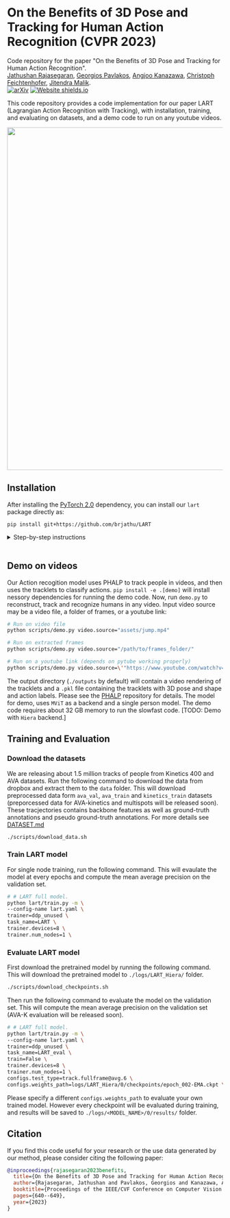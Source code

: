 # On the Benefits of 3D Pose and Tracking for Human Action Recognition (CVPR 2023)
Code repository for the paper "On the Benefits of 3D Pose and Tracking for Human Action Recognition". \
[Jathushan Rajasegaran](http://people.eecs.berkeley.edu/~jathushan/), [Georgios Pavlakos](https://geopavlakos.github.io/), [Angjoo Kanazawa](https://people.eecs.berkeley.edu/~kanazawa/), [Christoph Feichtenhofer](https://feichtenhofer.github.io/), [Jitendra Malik](http://people.eecs.berkeley.edu/~malik/). \
[![arXiv](https://img.shields.io/badge/arXiv-2304.01199-00ff00.svg)](https://arxiv.org/abs/2304.01199)       [![Website shields.io](https://img.shields.io/website-up-down-green-red/http/shields.io.svg)](https://people.eecs.berkeley.edu/~jathushan/LART/)     
<!-- [![Open In Colab](https://colab.research.google.com/assets/colab-badge.svg)](https://colab.research.google.com/drive/1QRLqEAePmgS41v0KQwf87G_Ss_BLhPYs?usp=sharing) -->
 
This code repository provides a code implementation for our paper LART (Lagrangian Action Recognition with
Tracking), with installation, training, and evaluating on datasets, and a demo code to run on any youtube videos. 

<!-- <p align="center"><img src="./assets/imgs/teaser.png" width="800"></p> -->
<p align="center"><img src="./assets/jump.gif" width="800"></p>

## Installation

After installing the [PyTorch 2.0](https://pytorch.org/get-started/locally/) dependency, you can install our `lart` package directly as:
```
pip install git+https://github.com/brjathu/LART
```

<details>
  <summary>Step-by-step instructions</summary>

```bash
conda create -n lart python=3.10
conda activate lart
pip install torch==2.0.0+cu117 torchvision==0.15.1+cu117 torchaudio==2.0.1 --index-url https://download.pytorch.org/whl/cu117
pip install -e .[demo]
```

If you only wants to train the model and not interested in running demo on any videos, you dont need to install packages rquired for demo code (`pip install -e .`).
</details>
<br>



## Demo on videos
Our Action recogition model uses PHALP to track people in videos, and then uses the tracklets to classify actions. `pip install -e .[demo]` will install nessory dependencies for running the demo code. Now, run `demo.py` to reconstruct, track and recognize humans in any video. Input video source may be a video file, a folder of frames, or a youtube link:
```bash
# Run on video file
python scripts/demo.py video.source="assets/jump.mp4"

# Run on extracted frames
python scripts/demo.py video.source="/path/to/frames_folder/"

# Run on a youtube link (depends on pytube working properly)
python scripts/demo.py video.source=\'"https://www.youtube.com/watch?v=xEH_5T9jMVU"\'
```
The output directory (`./outputs` by default) will contain a video rendering of the tracklets and a `.pkl` file containing the tracklets with 3D pose and shape and action labels. Please see the [PHALP](https://github.com/brjathu/PHALP) repository for details. The model for demo, uses `MViT` as a backend and a single person model. The demo code requires about 32 GB memory to run the slowfast code. [TODO: Demo with `Hiera` backend.] 
<br>

## Training and Evaluation

### Download the datasets
We are releasing about 1.5 million tracks of people from Kinetics 400 and AVA datasets. Run the following command to download the data from dropbox and extract them to the `data` folder. This will download preprocessed data form `ava_val`, `ava_train` and `kinetics_train` datasets (preporcessed data for AVA-kinetics and multispots will be released soon). These tracjectories contains backbone features as well as ground-truth annotations and pseudo ground-truth annotations. For more details see [DATASET.md](DATASET.md)
```bash
./scripts/download_data.sh
```

### Train LART model

For single node training, run the following command. This will evaulate the model at every epochs and compute the mean average precision on the validation set. 

```bash
# # LART full model. 
python lart/train.py -m \
--config-name lart.yaml \
trainer=ddp_unused \
task_name=LART \
trainer.devices=8 \
trainer.num_nodes=1 \
```

### Evaluate LART model
First download the pretrained model by running the following command. This will download the pretrained model to `./logs/LART_Hiera/` folder. 
```bash
./scripts/download_checkpoints.sh
```

Then run the following command to evaluate the model on the validation set. This will compute the mean average precision on the validation set (AVA-K evaluation will be released soon).

```bash
# # LART full model. 
python lart/train.py -m \
--config-name lart.yaml \
trainer=ddp_unused \
task_name=LART_eval \
train=False \
trainer.devices=8 \
trainer.num_nodes=1 \
configs.test_type=track.fullframe@avg.6 \
configs.weights_path=logs/LART_Hiera/0/checkpoints/epoch_002-EMA.ckpt \
```
Please specify a different `configs.weights_path` to evaluate your own trained model. However every checkpoint will be evaluated during training, and results will be saved to `./logs/<MODEL_NAME>/0/results/` folder.

## Citation
If you find this code useful for your research or the use data generated by our method, please consider citing the following paper:
```bibtex
@inproceedings{rajasegaran2023benefits,
  title={On the Benefits of 3D Pose and Tracking for Human Action Recognition},
  author={Rajasegaran, Jathushan and Pavlakos, Georgios and Kanazawa, Angjoo and Feichtenhofer, Christoph and Malik, Jitendra},
  booktitle={Proceedings of the IEEE/CVF Conference on Computer Vision and Pattern Recognition},
  pages={640--649},
  year={2023}
}
```

